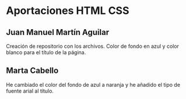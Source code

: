Aportaciones HTML CSS
=====================

Juan Manuel Martín Aguilar
--------------------------
Creación de repositorio con los archivos. Color de fondo en azul y color blanco para el título de la página.

## Marta Cabello

He cambiado el color del fondo de azul a naranja y he añadido el tipo de fuente arial al título.
